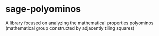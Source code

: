 sage-polyominos
===============

A library focused on analyzing the mathematical properties polyominos (mathematical group constructed by adjacently tiling squares)